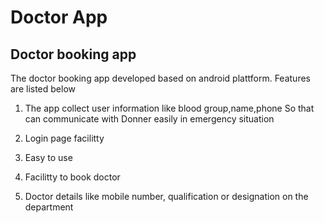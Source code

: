 # Doctor App
## Doctor booking app

The doctor booking app developed based on android plattform.
Features are listed below

1. The app collect user information like blood group,name,phone
    So that can communicate with Donner easily in emergency situation
    
2. Login page facilitty

3. Easy to use

4. Facilitty to book doctor
5. Doctor details like mobile number, qualification or designation on the department 
